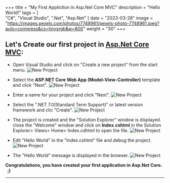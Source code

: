 +++
title = "My First Appliction in Asp.Net Core MVC"
description = "Hello World!"
tags = [  
    "C#",
    "Visual Studio",
    ".Net",
    "Asp.Net"
]
date = "2023-03-28"
image = "https://images.pexels.com/photos/7748961/pexels-photo-7748961.jpeg?auto=compress&cs=tinysrgb&w=800"
weight = "30"
+++

## Let's Create our first project in [Asp.Net Core MVC](/asp.net_MVC.md):

- Open Visual Studio and click on "Create a new project" from the start menu.
![New Project](/IncubatorBlog.io/images/hello_world/create_a_new_project.png)

- Select the **ASP.NET Core Web App (Model-View-Controller)** template and click "Next".
![New Project](/IncubatorBlog.io/images/hello_world/selete_asp.net_core_wep_app.png)

- Enter a name for your project and click "Next".
![New Project](/IncubatorBlog.io/images/hello_world/project_name.png)

- Select the ".NET 7.0(Standard Term Support)" or latest version framework and clic "Create". 
![New Project](/IncubatorBlog.io/images/hello_world/framework.png)

- The project is created and the "Solution Explorer" window is displayed. close the "Welcome" window and click on **Index.cshtml** in the Solution Explorer> Views> Home> Index.cdhtml to open the file.
![New Project](/IncubatorBlog.io/images/hello_world/edit_index.png)

- Edit "Hello World" in the "Index.cshtml" file and debug the project.
![New Project](/IncubatorBlog.io/images/hello_world/index.png)

- The "Hello World" message is displayed in the browser.
![New Project](/IncubatorBlog.io/images/hello_world/hello_world_browser.png)


**Congratulations, you have created your first application in Asp.Net Core.&nbsp; &nbsp;  ;)**

---
